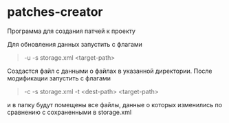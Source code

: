# patches-creator
Программа для создания патчей к проекту

Для обновления данных запустить с флагами
> -u -s storage.xml \<target-path\>

Создастся файл с данными о файлах в указанной директории.
После модификации запустить с флагами
> -c -s storage.xml -t \<dest-path\> \<target-path\>

и в папку <dest-path> будут помещены все файлы, данные о которых изменились по сравнению с сохраненными в storage.xml
